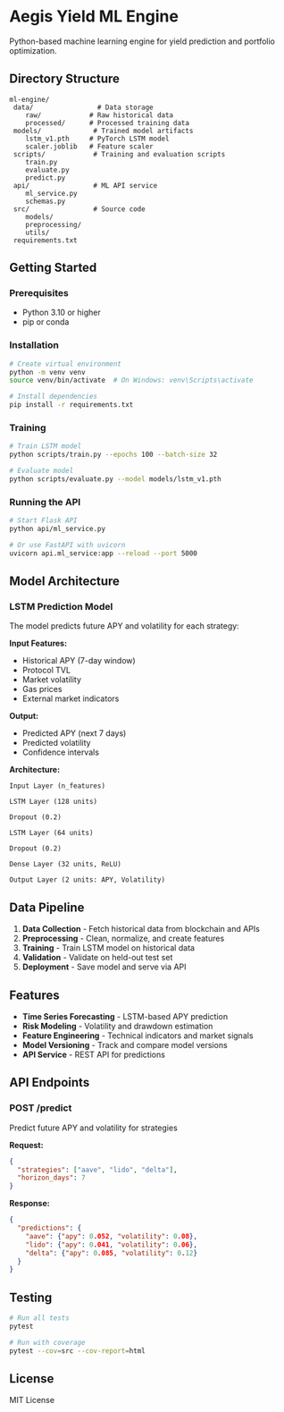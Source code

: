 # Aegis Yield ML Engine

Python-based machine learning engine for yield prediction and portfolio optimization.

##  Directory Structure

```
ml-engine/
 data/                # Data storage
    raw/            # Raw historical data
    processed/      # Processed training data
 models/             # Trained model artifacts
    lstm_v1.pth     # PyTorch LSTM model
    scaler.joblib   # Feature scaler
 scripts/            # Training and evaluation scripts
    train.py
    evaluate.py
    predict.py
 api/                # ML API service
    ml_service.py
    schemas.py
 src/                # Source code
    models/
    preprocessing/
    utils/
 requirements.txt
```

##  Getting Started

### Prerequisites

- Python 3.10 or higher
- pip or conda

### Installation

```bash
# Create virtual environment
python -m venv venv
source venv/bin/activate  # On Windows: venv\Scripts\activate

# Install dependencies
pip install -r requirements.txt
```

### Training

```bash
# Train LSTM model
python scripts/train.py --epochs 100 --batch-size 32

# Evaluate model
python scripts/evaluate.py --model models/lstm_v1.pth
```

### Running the API

```bash
# Start Flask API
python api/ml_service.py

# Or use FastAPI with uvicorn
uvicorn api.ml_service:app --reload --port 5000
```

##  Model Architecture

### LSTM Prediction Model

The model predicts future APY and volatility for each strategy:

**Input Features:**
- Historical APY (7-day window)
- Protocol TVL
- Market volatility
- Gas prices
- External market indicators

**Output:**
- Predicted APY (next 7 days)
- Predicted volatility
- Confidence intervals

**Architecture:**
```
Input Layer (n_features)
    
LSTM Layer (128 units)
    
Dropout (0.2)
    
LSTM Layer (64 units)
    
Dropout (0.2)
    
Dense Layer (32 units, ReLU)
    
Output Layer (2 units: APY, Volatility)
```

##  Data Pipeline

1. **Data Collection** - Fetch historical data from blockchain and APIs
2. **Preprocessing** - Clean, normalize, and create features
3. **Training** - Train LSTM model on historical data
4. **Validation** - Validate on held-out test set
5. **Deployment** - Save model and serve via API

##  Features

- **Time Series Forecasting** - LSTM-based APY prediction
- **Risk Modeling** - Volatility and drawdown estimation
- **Feature Engineering** - Technical indicators and market signals
- **Model Versioning** - Track and compare model versions
- **API Service** - REST API for predictions

##  API Endpoints

### POST /predict
Predict future APY and volatility for strategies

**Request:**
```json
{
  "strategies": ["aave", "lido", "delta"],
  "horizon_days": 7
}
```

**Response:**
```json
{
  "predictions": {
    "aave": {"apy": 0.052, "volatility": 0.08},
    "lido": {"apy": 0.041, "volatility": 0.06},
    "delta": {"apy": 0.085, "volatility": 0.12}
  }
}
```

##  Testing

```bash
# Run all tests
pytest

# Run with coverage
pytest --cov=src --cov-report=html
```

##  License

MIT License

